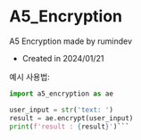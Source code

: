# A5_Encryption
A5 Encryption made by rumindev
- Created in 2024/01/21

예시 사용법:
```py
import a5_encryption as ae

user_input = str('text: ')
result = ae.encrypt(user_input)
print(f'result : {result}')```
